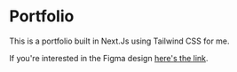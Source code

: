 # Portfolio

This is a portfolio built in Next.Js using Tailwind CSS for me.

If you're interested in the Figma design [here's the link](https://www.figma.com/design/9ge1bAQgbm1JbzaplJFdOS/Portfolio-Design?node-id=4084-468&t=sklZtjpAN41Al29O-0).
